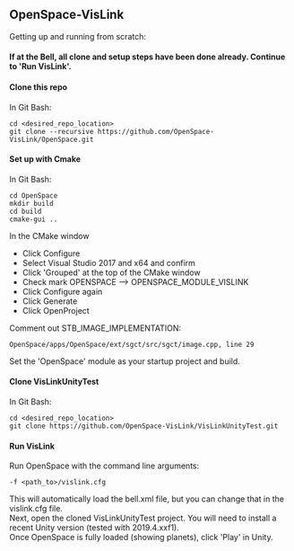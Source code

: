 ## OpenSpace-VisLink
Getting up and running from scratch:
#### If at the Bell, all clone and setup steps have been done already. Continue to 'Run VisLink'.
#### Clone this repo
In Git Bash:
```
cd <desired_repo_location>
git clone --recursive https://github.com/OpenSpace-VisLink/OpenSpace.git
```
#### Set up with Cmake
In Git Bash:
```
cd OpenSpace
mkdir build
cd build
cmake-gui ..
```
In the CMake window
- Click Configure 
- Select Visual Studio 2017 and x64 and confirm
- Click 'Grouped' at the top of the CMake window
- Check mark OPENSPACE --> OPENSPACE_MODULE_VISLINK
- Click Configure again
- Click Generate
- Click OpenProject  

Comment out STB_IMAGE_IMPLEMENTATION:
```
OpenSpace/apps/OpenSpace/ext/sgct/src/sgct/image.cpp, line 29
```
Set the 'OpenSpace' module as your startup project and build.
#### Clone VisLinkUnityTest
In Git Bash:
```
cd <desired_repo_location>
git clone https://github.com/OpenSpace-VisLink/VisLinkUnityTest.git
```
#### Run VisLink
Run OpenSpace with the command line arguments:
```
-f <path_to>/vislink.cfg
```
This will automatically load the bell.xml file, but you can change that in the vislink.cfg file.   
Next, open the cloned VisLinkUnityTest project. You will need to install a recent Unity version (tested with 2019.4.xxf1).   
Once OpenSpace is fully loaded (showing planets), click 'Play' in Unity.   
